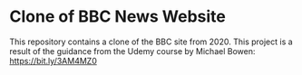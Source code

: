 # Clone of BBC News Website
This repository contains a clone of the BBC site from 2020. This project is a result of the guidance from the Udemy course by Michael Bowen: https://bit.ly/3AM4MZ0
